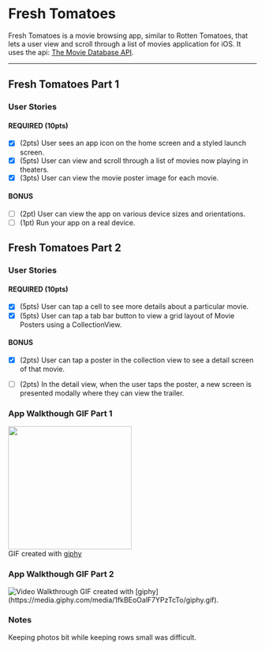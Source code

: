 # Fresh Tomatoes
Fresh Tomatoes is a movie browsing app, similar to Rotten Tomatoes, that lets a user view and scroll through a list of movies application for iOS. It uses the api: [The Movie Database API](http://docs.themoviedb.apiary.io/#).

---

## Fresh Tomatoes Part 1

### User Stories

#### REQUIRED (10pts)
- [x] (2pts) User sees an app icon on the home screen and a styled launch screen.
- [x] (5pts) User can view and scroll through a list of movies now playing in theaters.
- [x] (3pts) User can view the movie poster image for each movie.

#### BONUS
- [ ] (2pt) User can view the app on various device sizes and orientations.
- [ ] (1pt) Run your app on a real device.

## Fresh Tomatoes Part 2

### User Stories

#### REQUIRED (10pts)
- [x] (5pts) User can tap a cell to see more details about a particular movie.
- [x] (5pts) User can tap a tab bar button to view a grid layout of Movie Posters using a CollectionView.

#### BONUS
- [x] (2pts) User can tap a poster in the collection view to see a detail screen of that movie.
- [ ] (2pts) In the detail view, when the user taps the poster, a new screen is presented modally where they can view the trailer.


### App Walkthough GIF Part 1

<img src="https://media.giphy.com/media/3HG6rEAtIXkplrFYQp/giphy.gif" width=250><br>
GIF created with [giphy](https://media.giphy.com/media/3HG6rEAtIXkplrFYQp/giphy.gif)

### App Walkthough GIF Part 2
<img src="https://media.giphy.com/media/1fkBEoOalF7YPzTcTo/giphy.gif" title='Video Walkthrough' width='' alt='Video Walkthrough' />
GIF created with [giphy](https://media.giphy.com/media/1fkBEoOalF7YPzTcTo/giphy.gif).

### Notes
Keeping photos bit while keeping rows small was difficult.
